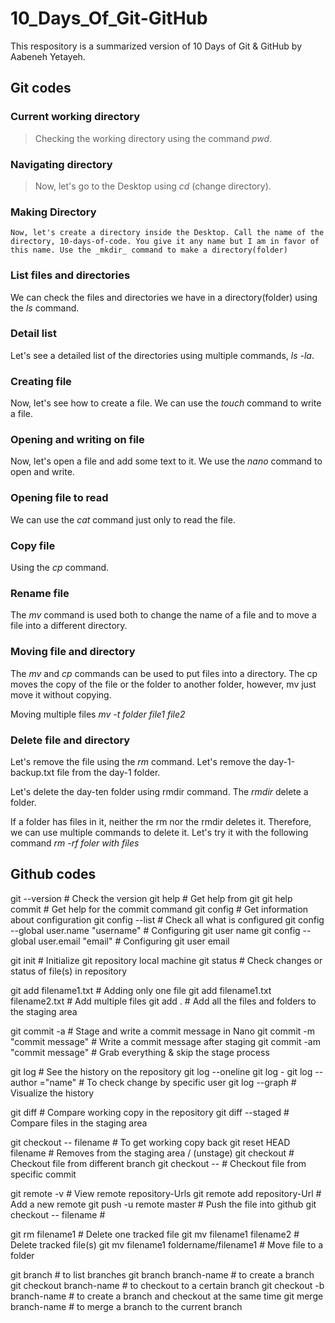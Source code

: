 # 10_Days_Of_Git-GitHub

This respository is a summarized version of 10 Days of Git & GitHub by Aabeneh Yetayeh.

## Git codes

### Current working directory

> Checking the working directory using the command _pwd_.

### Navigating directory

> Now, let's go to the Desktop using _cd_ (change directory).

### Making Directory

```
Now, let's create a directory inside the Desktop. Call the name of the directory, 10-days-of-code. You give it any name but I am in favor of this name. Use the _mkdir_ command to make a directory(folder)
```

### List files and directories

We can check the files and directories we have in a directory(folder) using the _ls_ command.

### Detail list

Let's see a detailed list of the directories using multiple commands, _ls -la_.

### Creating file

Now, let's see how to create a file. We can use the _touch_ command to write a file.

### Opening and writing on file

Now, let's open a file and add some text to it. We use the _nano_ command to open and write.

### Opening file to read

We can use the _cat_ command just only to read the file.

### Copy file

Using the _cp_ command.

### Rename file

The _mv_ command is used both to change the name of a file and to move a file into a different directory.

### Moving file and directory

The _mv_ and _cp_ commands can be used to put files into a directory. The cp moves the copy of the file or the folder to another folder, however, mv just move it without copying.

Moving multiple files _mv -t folder file1 file2_

### Delete file and directory

Let's remove the file using the _rm_ command. Let's remove the day-1-backup.txt file from the day-1 folder.

Let's delete the day-ten folder using rmdir command. The _rmdir_ delete a folder.

If a folder has files in it, neither the rm nor the rmdir deletes it. Therefore, we can use multiple commands to delete it. Let's try it with the following command _rm -rf foler with files_

## Github codes

git --version # Check the version
git help # Get help from git
git help commit # Get help for the commit command
git config # Get information about configuration
git config --list # Check all what is configured
git config --global user.name "username" # Configuring git user name
git config --global user.email "email" # Configuring git user email

git init # Initialize git repository local machine
git status # Check changes or status of file(s) in repository

git add filename1.txt # Adding only one file
git add filename1.txt filename2.txt # Add multiple files
git add . # Add all the files and folders to the staging area

git commit -a # Stage and write a commit message in Nano
git commit -m "commit message" # Write a commit message after staging
git commit -am "commit message" # Grab everything & skip the stage process

git log # See the history on the repository
git log --oneline
git log -<limit>
git log --author ="name" # To check change by specific user
git log --graph # Visualize the history

git diff # Compare working copy in the repository
git diff --staged # Compare files in the staging area

git checkout -- filename # To get working copy back
git reset HEAD filename # Removes from the staging area / (unstage)
git checkout <branch-name> <path to file> # Checkout file from different branch
git checkout <commit-id> -- <path to file> # Checkout file from specific commit

git remote -v # View remote repository-Urls
git remote add <remote name> repository-Url # Add a new remote
git push -u remote master # Push the file into github
git checkout <commit-id> -- filename #

git rm filename1 # Delete one tracked file
git mv filename1 filename2 # Delete tracked file(s)
git mv filename1 foldername/filename1 # Move file to a folder

git branch # to list branches
git branch branch-name # to create a branch
git checkout branch-name # to checkout to a certain branch
git checkout -b branch-name # to create a branch and checkout at the same time
git merge branch-name # to merge a branch to the current branch
